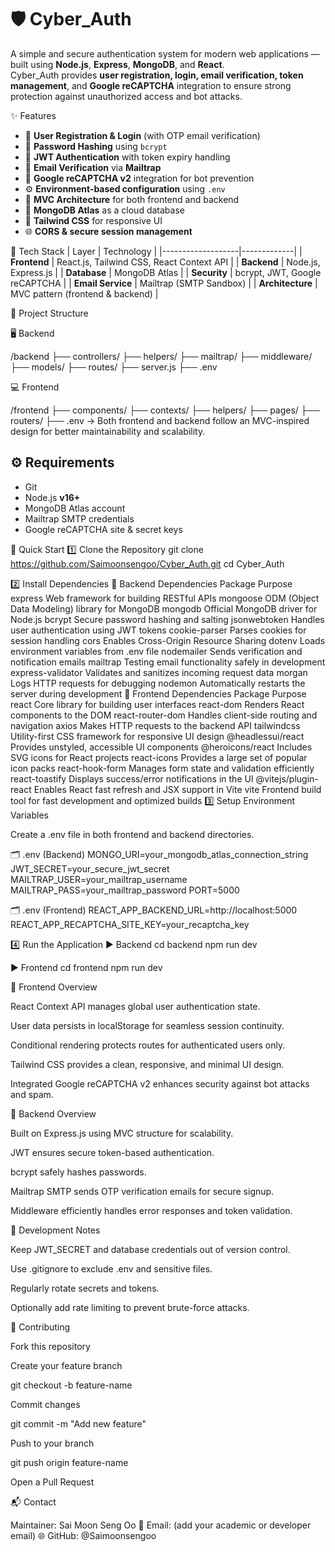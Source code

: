 # 🛡️ Cyber_Auth

A simple and secure authentication system for modern web applications — built using **Node.js**, **Express**, **MongoDB**, and **React**.  
Cyber_Auth provides **user registration, login, email verification, token management**, and **Google reCAPTCHA** integration to ensure strong protection against unauthorized access and bot attacks.

✨ Features
- 🔐 **User Registration & Login** (with OTP email verification)
- 🧂 **Password Hashing** using `bcrypt`
- 🪪 **JWT Authentication** with token expiry handling
- 📩 **Email Verification** via **Mailtrap**
- 🧠 **Google reCAPTCHA v2** integration for bot prevention
- ⚙️ **Environment-based configuration** using `.env`
- 🧱 **MVC Architecture** for both frontend and backend
- 💾 **MongoDB Atlas** as a cloud database
- 🎨 **Tailwind CSS** for responsive UI
- 🌐 **CORS & secure session management**


🧰 Tech Stack
| Layer             | Technology  |
|-------------------|-------------|
| **Frontend**      | React.js, Tailwind CSS, React Context API |
| **Backend**       | Node.js, Express.js |
| **Database**      | MongoDB Atlas |
| **Security**      | bcrypt, JWT, Google reCAPTCHA |
| **Email Service** | Mailtrap (SMTP Sandbox) |
| **Architecture**  | MVC pattern (frontend & backend) |



📁 Project Structure

🖥️ Backend

/backend
├── controllers/
├── helpers/
├── mailtrap/
├── middleware/
├── models/
├── routes/
├── server.js
├── .env

💻 Frontend

/frontend
├── components/
├── contexts/
├── helpers/
├── pages/
├── routers/
├── .env
-> Both frontend and backend follow an MVC-inspired design for better maintainability and scalability.


## ⚙️ Requirements
- Git  
- Node.js **v16+**  
- MongoDB Atlas account  
- Mailtrap SMTP credentials  
- Google reCAPTCHA site & secret keys  

🚀 Quick Start
1️⃣ Clone the Repository
git clone https://github.com/Saimoonsengoo/Cyber_Auth.git
cd Cyber_Auth

2️⃣ Install Dependencies
🔧 Backend Dependencies
Package	Purpose
express	Web framework for building RESTful APIs
mongoose	ODM (Object Data Modeling) library for MongoDB
mongodb	Official MongoDB driver for Node.js
bcrypt	Secure password hashing and salting
jsonwebtoken	Handles user authentication using JWT tokens
cookie-parser	Parses cookies for session handling
cors	Enables Cross-Origin Resource Sharing
dotenv	Loads environment variables from .env file
nodemailer	Sends verification and notification emails
mailtrap	Testing email functionality safely in development
express-validator	Validates and sanitizes incoming request data
morgan	Logs HTTP requests for debugging
nodemon	Automatically restarts the server during development
🎨 Frontend Dependencies
Package	Purpose
react	Core library for building user interfaces
react-dom	Renders React components to the DOM
react-router-dom	Handles client-side routing and navigation
axios	Makes HTTP requests to the backend API
tailwindcss	Utility-first CSS framework for responsive UI design
@headlessui/react	Provides unstyled, accessible UI components
@heroicons/react	Includes SVG icons for React projects
react-icons	Provides a large set of popular icon packs
react-hook-form	Manages form state and validation efficiently
react-toastify	Displays success/error notifications in the UI
@vitejs/plugin-react	Enables React fast refresh and JSX support in Vite
vite	Frontend build tool for fast development and optimized builds
3️⃣ Setup Environment Variables

Create a .env file in both frontend and backend directories.

🗂️ .env (Backend)
MONGO_URI=your_mongodb_atlas_connection_string
JWT_SECRET=your_secure_jwt_secret
MAILTRAP_USER=your_mailtrap_username
MAILTRAP_PASS=your_mailtrap_password
PORT=5000

🗂️ .env (Frontend)
REACT_APP_BACKEND_URL=http://localhost:5000
REACT_APP_RECAPTCHA_SITE_KEY=your_recaptcha_key

4️⃣ Run the Application
▶️ Backend
cd backend
npm run dev

▶️ Frontend
cd frontend
npm run dev

🧠 Frontend Overview

React Context API manages global user authentication state.

User data persists in localStorage for seamless session continuity.

Conditional rendering protects routes for authenticated users only.

Tailwind CSS provides a clean, responsive, and minimal UI design.

Integrated Google reCAPTCHA v2 enhances security against bot attacks and spam.

🧱 Backend Overview

Built on Express.js using MVC structure for scalability.

JWT ensures secure token-based authentication.

bcrypt safely hashes passwords.

Mailtrap SMTP sends OTP verification emails for secure signup.

Middleware efficiently handles error responses and token validation.

🧩 Development Notes

Keep JWT_SECRET and database credentials out of version control.

Use .gitignore to exclude .env and sensitive files.

Regularly rotate secrets and tokens.

Optionally add rate limiting to prevent brute-force attacks.

🤝 Contributing

Fork this repository

Create your feature branch

git checkout -b feature-name


Commit changes

git commit -m "Add new feature"


Push to your branch

git push origin feature-name


Open a Pull Request

📬 Contact

Maintainer: Sai Moon Seng Oo
📧 Email: (add your academic or developer email)
🌐 GitHub: @Saimoonsengoo
